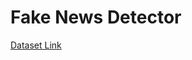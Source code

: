 
# Fake News Detector

[Dataset Link](https://drive.google.com/drive/folders/1jQp0nhIhh9aEnSI-WZnitftrSzXrxUiy?usp=sharing)

